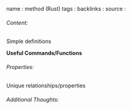 name : method (Rust)
tags : 
backlinks : 
source : 

###### Content:
Simple definitions

**Useful Commands/Functions**

###### Properties:
Unique relationships/properties

###### Additional Thoughts:
